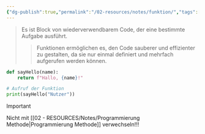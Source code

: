 ```yaml
---
{"dg-publish":true,"permalink":"/02-resources/notes/funktion/","tags":["code"],"noteIcon":"","updated":"2025-07-12T13:31:41.000+02:00"}
---
```


>Es ist Block von wiederverwendbarem Code, der eine bestimmte Aufgabe ausführt.
>>Funktionen ermöglichen es, den Code sauberer und effizienter zu gestalten, da sie nur einmal definiert und mehrfach aufgerufen werden können.

```python
def sayHello(name):
    return f"Hallo, {name}!"

# Aufruf der Funktion
print(sayHello("Nutzer"))
```

>[!important] 
>Nicht mit [[02 - RESOURCES/Notes/Programmierung Methode\|Programmierung Methode]] verwechseln!!!

